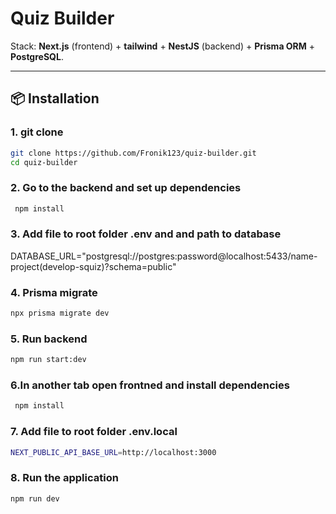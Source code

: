 # Quiz Builder


Stack: **Next.js** (frontend) + **tailwind** + **NestJS** (backend) + **Prisma ORM** + **PostgreSQL**.

---

## 📦 Installation

### 1. git clone
```bash
git clone https://github.com/Fronik123/quiz-builder.git
cd quiz-builder
```
### 2. Go to the backend and set up dependencies
```bash
 npm install
```
### 3. Add file to root folder .env and and path to database

DATABASE_URL="postgresql://postgres:password@localhost:5433/name-project(develop-squiz)?schema=public"

### 4. Prisma migrate

```bash
npx prisma migrate dev
```
### 5. Run backend

```bash
npm run start:dev
```

### 6.In another tab open frontned and install dependencies
```bash
 npm install
```

### 7. Add file to root folder .env.local

```bash
NEXT_PUBLIC_API_BASE_URL=http://localhost:3000
```

### 8. Run the application

```bash
npm run dev
```





